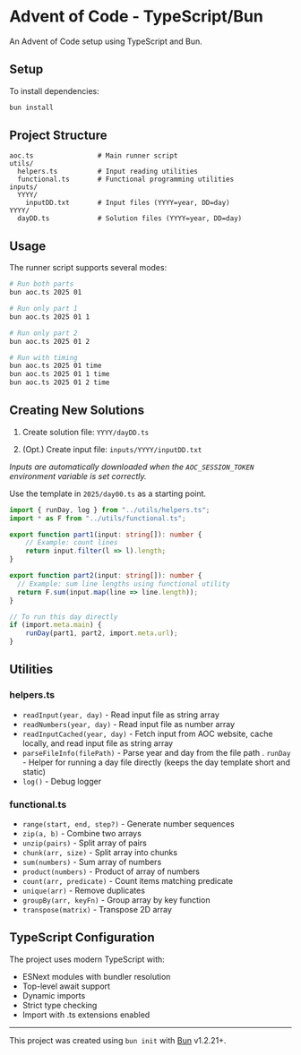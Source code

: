# Advent of Code - TypeScript/Bun

An Advent of Code setup using TypeScript and Bun.

## Setup

To install dependencies:
```bash
bun install
```

## Project Structure

```
aoc.ts                # Main runner script
utils/
  helpers.ts          # Input reading utilities
  functional.ts       # Functional programming utilities
inputs/
  YYYY/
    inputDD.txt       # Input files (YYYY=year, DD=day)
YYYY/
  dayDD.ts            # Solution files (YYYY=year, DD=day)
```

## Usage

The runner script supports several modes:

```bash
# Run both parts
bun aoc.ts 2025 01

# Run only part 1
bun aoc.ts 2025 01 1

# Run only part 2
bun aoc.ts 2025 01 2

# Run with timing
bun aoc.ts 2025 01 time
bun aoc.ts 2025 01 1 time
bun aoc.ts 2025 01 2 time
```

## Creating New Solutions

1. Create solution file: `YYYY/dayDD.ts`

2. (Opt.) Create input file: `inputs/YYYY/inputDD.txt`
  
  *Inputs are automatically downloaded when the `AOC_SESSION_TOKEN` environment variable is set correctly.*


Use the template in `2025/day00.ts` as a starting point.

```typescript
import { runDay, log } from "../utils/helpers.ts";
import * as F from "../utils/functional.ts";

export function part1(input: string[]): number {
    // Example: count lines
    return input.filter(l => l).length;
}

export function part2(input: string[]): number {
  // Example: sum line lengths using functional utility
  return F.sum(input.map(line => line.length));
}

// To run this day directly
if (import.meta.main) {
    runDay(part1, part2, import.meta.url);
}
```

## Utilities

### helpers.ts
- `readInput(year, day)` - Read input file as string array
- `readNumbers(year, day)` - Read input file as number array
- `readInputCached(year, day)` - Fetch input from AOC website, cache locally, and read input file as string array
- `parseFileInfo(filePath)` - Parse year and day from the file path
. `runDay` - Helper for running a day file directly (keeps the day template short and static)
- `log()` - Debug logger

### functional.ts
- `range(start, end, step?)` - Generate number sequences
- `zip(a, b)` - Combine two arrays
- `unzip(pairs)` - Split array of pairs
- `chunk(arr, size)` - Split array into chunks
- `sum(numbers)` - Sum array of numbers
- `product(numbers)` - Product of array of numbers
- `count(arr, predicate)` - Count items matching predicate
- `unique(arr)` - Remove duplicates
- `groupBy(arr, keyFn)` - Group array by key function
- `transpose(matrix)` - Transpose 2D array

## TypeScript Configuration

The project uses modern TypeScript with:
- ESNext modules with bundler resolution
- Top-level await support
- Dynamic imports
- Strict type checking
- Import with .ts extensions enabled

---

This project was created using `bun init` with [Bun](https://bun.com) v1.2.21+.
